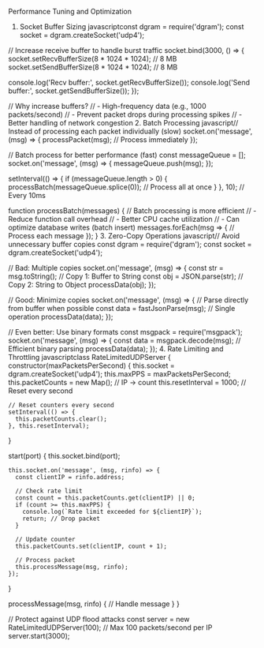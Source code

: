 Performance Tuning and Optimization
1. Socket Buffer Sizing
javascriptconst dgram = require('dgram');
const socket = dgram.createSocket('udp4');

// Increase receive buffer to handle burst traffic
socket.bind(3000, () => {
  socket.setRecvBufferSize(8 * 1024 * 1024); // 8 MB
  socket.setSendBufferSize(8 * 1024 * 1024); // 8 MB
  
  console.log('Recv buffer:', socket.getRecvBufferSize());
  console.log('Send buffer:', socket.getSendBufferSize());
});

// Why increase buffers?
// - High-frequency data (e.g., 1000 packets/second)
// - Prevent packet drops during processing spikes
// - Better handling of network congestion
2. Batch Processing
javascript// Instead of processing each packet individually (slow)
socket.on('message', (msg) => {
  processPacket(msg); // Process immediately
});

// Batch process for better performance (fast)
const messageQueue = [];
socket.on('message', (msg) => {
  messageQueue.push(msg);
});

setInterval(() => {
  if (messageQueue.length > 0) {
    processBatch(messageQueue.splice(0)); // Process all at once
  }
}, 10); // Every 10ms

function processBatch(messages) {
  // Batch processing is more efficient
  // - Reduce function call overhead
  // - Better CPU cache utilization
  // - Can optimize database writes (batch insert)
  messages.forEach(msg => {
    // Process each message
  });
}
3. Zero-Copy Operations
javascript// Avoid unnecessary buffer copies
const dgram = require('dgram');
const socket = dgram.createSocket('udp4');

// Bad: Multiple copies
socket.on('message', (msg) => {
  const str = msg.toString(); // Copy 1: Buffer to String
  const obj = JSON.parse(str); // Copy 2: String to Object
  processData(obj);
});

// Good: Minimize copies
socket.on('message', (msg) => {
  // Parse directly from buffer when possible
  const data = fastJsonParse(msg); // Single operation
  processData(data);
});

// Even better: Use binary formats
const msgpack = require('msgpack');
socket.on('message', (msg) => {
  const data = msgpack.decode(msg); // Efficient binary parsing
  processData(data);
});
4. Rate Limiting and Throttling
javascriptclass RateLimitedUDPServer {
  constructor(maxPacketsPerSecond) {
    this.socket = dgram.createSocket('udp4');
    this.maxPPS = maxPacketsPerSecond;
    this.packetCounts = new Map(); // IP -> count
    this.resetInterval = 1000; // Reset every second
    
    // Reset counters every second
    setInterval(() => {
      this.packetCounts.clear();
    }, this.resetInterval);
  }
  
  start(port) {
    this.socket.bind(port);
    
    this.socket.on('message', (msg, rinfo) => {
      const clientIP = rinfo.address;
      
      // Check rate limit
      const count = this.packetCounts.get(clientIP) || 0;
      if (count >= this.maxPPS) {
        console.log(`Rate limit exceeded for ${clientIP}`);
        return; // Drop packet
      }
      
      // Update counter
      this.packetCounts.set(clientIP, count + 1);
      
      // Process packet
      this.processMessage(msg, rinfo);
    });
  }
  
  processMessage(msg, rinfo) {
    // Handle message
  }
}

// Protect against UDP flood attacks
const server = new RateLimitedUDPServer(100); // Max 100 packets/second per IP
server.start(3000);

